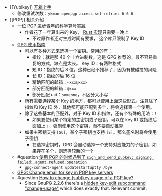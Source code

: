 - [[Yubikey]] [开箱上手](https://www.kxxt.dev/blog/yubikey-oobe/)
	- 修改重试次数：`ykman openpgp access set-retries 6 6 6`
- [[PGP]] 相关介绍
	- [一位 PGP 进步青年的科学算号实践](https://www.douban.com/note/763978955)
		- 作者花了一年算出来的 Key， [Rust 实现](https://github.com/bnoctis/g3k)只需要一晚上
			- 不过原作者还对生成时间有要求， 这个库只限制了 Key ID
	- [GPG 使用指南](https://www.bilibili.com/read/cv14732426)
		- 可以有多种方式来选择一个密钥。常用的有：
			- 指纹：就是那 40 个十六进制数。这是 GPG 推荐的，最不容易重复的方式，缺点是太长。
			  Key ID：有两种格式
			- 短 ID：指纹的后 8 位，这种已经不推荐了，因为有被碰撞的风险
			- 长 ID：指纹的后 16 位
			- 精确匹配的邮箱：`<xxx@xxx>`
			- 部分匹配的邮箱：`@xxx`
			- 部分匹配 uid：`someone`，不区分大小写
		- 所有需要选择某个 Key 的地方，都可以使用上面这些形式。注意除了指纹和 Key ID 外，其他都可能匹配到多个，将会选择第一个使用。
		- 除了这些基本的匹配外，对于 Key ID 和指纹，还有个特殊的用法：`!`
			- 如果要使用某个特定的主密钥或子密钥，可以在 key ID 或指纹后面加上  `!`，强制使用这个密钥，而不要自动推算
		- 如果主密钥支持 `[SC]`，某个子密钥也支持 `[S]`。那么签名时将会使用子密钥
			- 在选择密钥时，GPG 会自动选择一个支持对应能力的子密钥，如果存在多个，则选择较新的一个
	- #question [使用 PGP 的时候遇到了 `sign_and_send_pubkey: signing failed: agent refused operation`](https://bugs.debian.org/cgi-bin/bugreport.cgi?bug=835394)
		- `gpg-connect-agent updatestartuptty /bye`
	- [GPG: Change email for key in PGP key servers](https://coderwall.com/p/tx_1-g/gpg-change-email-for-key-in-pgp-key-servers)
	- #question [How to change (sub)key usage of a PGP key?](https://security.stackexchange.com/questions/31614/how-to-change-subkey-usage-of-a-pgp-key)
		- Since GnuPG 2.2.6 there's a [hidden key-edit subcommand "change-usage"](https://dev.gnupg.org/T3970) which does exactly that. Relevant commit.